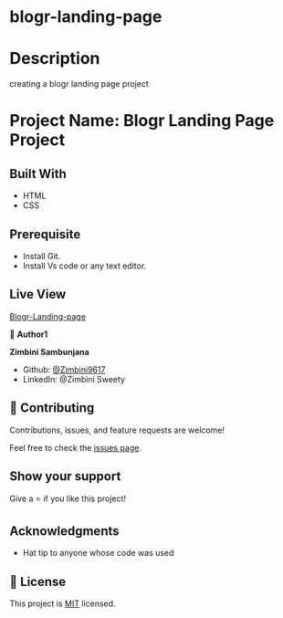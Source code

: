 # blogr-landing-page

# Description

creating a blogr landing page project

# Project Name: Blogr Landing Page Project

## Built With

- HTML
- CSS

## Prerequisite

- Install Git.
- Install Vs code or any text editor.

## Live View

[Blogr-Landing-page](https://aquamarine-ganache-500d9d.netlify.app/)

👤 **Author1**

**Zimbini Sambunjana**

- Github: [ @Zimbini9617](https://github.com/Zimbini9617)
- LinkedIn: @Zimbini Sweety

## 🤝 Contributing

Contributions, issues, and feature requests are welcome!

Feel free to check the [issues page](../../issues/).

## Show your support

Give a ⭐️ if you like this project!

## Acknowledgments

- Hat tip to anyone whose code was used

## 📝 License

This project is [MIT](./MIT.md) licensed.
